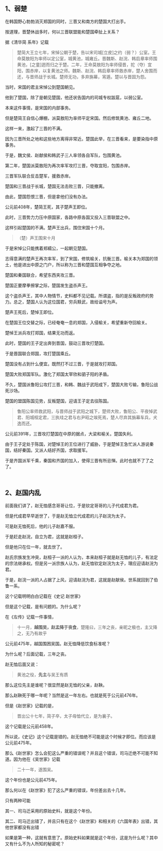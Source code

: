 <h2>1、弱楚</h2><p>在韩国野心勃勃消灭郑国的同时，三晋又和南方的楚国大打出手。</p><p>按道理，晋楚休战多时，何以三晋联盟能和楚国牵扯上关系？</p><p>据《清华简 系年》记载</p><blockquote>楚简大王立七年，宋悼公朝于楚，告以宋司城[立皮]之约（弱？）公室。王命莫敖阳为率师以定公室，城黄池，城雍丘。晋魏斯、赵浣、韩启章率师围黄池，[之童]迵而归之于楚。二年，王命莫敖阳为率师侵晋，拕（夺）宜阳，围赤岸，以复黄池之师。魏斯、赵浣、韩启章率师救赤岸，楚人舍围而还，与晋师战于长城。楚师无功，多弃旃幕，宵遁。楚以与晋固为怨。 </blockquote><p>当时，宋国的君主宋悼公到楚国朝见。</p><p>他到了楚国，除了是朝见楚国，他还状告国内的司城专权跋扈，以弱公室。</p><p>本来这件事情，是宋国的内部事务。</p><p>但是楚简王自信心爆棚，派莫敖阳为率师平定宋国。然后修筑黄池、雍丘二地。</p><p>这样一来，激起了三晋的不满。</p><p>因为三晋所处之地和这些地方离得非常近。楚国此举，在三晋看来，是要染指中原事务。</p><p>于是，魏文侯、赵献侯和韩武子三人率领各自军队，包围黄池。</p><p>第二年，楚国派莫敖阳为再次率军攻打三晋，夺取宜阳，包围赤岸。</p><p>三晋军队联合反击楚军，援救赤岸。</p><p>楚国和三晋战于长城，楚国无法击败三晋，只能撤离。</p><p>由此，楚国怨恨三晋，但是拿他们没有办法。</p><p>公元前408年，楚简王死，其子楚声王即位。</p><p>此时，三晋势力力压中原国家，各路中原各国又投入三晋联盟之中。</p><p>这样引起楚国的不满。楚声王出兵，围住宋国十个月。</p><blockquote>（楚）声王围宋十月</blockquote><p>于是宋悼公只能携着郑繻公，一起朝见楚国。</p><p>志得意满的楚声王再次率军，到了宋国，修筑榆关，抗衡三晋。榆关本为郑国的领土，他是进出中原之门户，所以称为三晋和楚国互相争夺之地。</p><p>楚国和秦国联合，希望东西夹攻三晋。</p><p>楚国正要摩拳擦掌之际，楚国发生盗杀声王。</p><p>这个盗杀声王，其中人物情节，史料都不见记载。所谓盗，指的是反叛政府的势力。总之，楚国人认为这位国君，穷兵黩武，故给谥号为声。</p><p>楚声王死后，楚悼王即位。</p><p>在楚国王位交替之际，已经奄奄一息的郑国，入侵榆关，希望重新夺回榆关。</p><p>楚悼王派兵攻打郑国，结果无功而返。</p><p>此时，楚国的王子定出奔到晋国，鼓动三晋攻打楚国。</p><p>于是晋国联合郑国，攻打楚国乘丘。</p><p>楚国没有占到什么便宜。既然打不过三晋，于是就攻打郑国。</p><p>楚国大败郑国军队。激化了郑国太宰欣和驷子阳的矛盾。</p><p>不久，楚国派鲁阳公攻打三晋，和韩、魏战于武阳成下，楚国大败亏输，鲁阳公战死沙场。</p><p>楚国的盟国陈国见势，反叛楚国，迎请王子定去往陈国。</p><blockquote>鲁阳公率师救武阳，与晋师战于武阳之城下，楚师大败，鲁阳公、平夜悼武君、阳城桓定君，三执珪之君与右尹昭之竢死焉，楚人尽弃其旃幕车兵，犬逸而还。</blockquote><p>公元前391年，三晋攻打楚国在中原的据点，大梁和榆关。楚国失利。</p><p>由于王子定处于陈国，对楚悼王的王位进行了威胁，于是楚悼王急忙派人游说秦国，结好秦国。又派人结好齐国，求取援军。</p><p>于是齐国派军千乘，秦国和齐国的加入，使得三晋有所忌惮。此时也就不了了之了。</p><p class="ztext-empty-paragraph"><br/></p><h2>2、赵国内乱</h2><p>前面我们讲了，赵无恤感念哥哥让位，于是钦定哥哥的儿子代成君为君。</p><p>但是代成君早早逝世了，于是赵无恤立代成君的儿子赵浣为太子。</p><p>可是赵无恤死后，他的儿子赵嘉不服。</p><p>于是赶走赵浣，自立为君，这就是赵桓子。</p><p>但是他只在位一年，就去世了。</p><p>赵氏宗族发生冲突，赵桓子一派的人认为，本来赵桓子就是赵无恤的儿子，有法定的宗法继承权。但是另一派宗族人认为，赵无恤钦定赵浣为太子，理应迎请赵浣为君。</p><p>于是，赵浣一派的人占据了上风，迎请赵浣为君，这就是赵献侯。世系就回到了伯鲁一系。</p><p>这个记载明明白白记载在《史记 赵世家》</p><p>但是这个记载，是有问题的。为什么呢？</p><p>在《左传》记载一件事情，</p><blockquote>十一月，<b>越围吴，赵孟降于丧食</b>，楚隆曰，三年之丧，亲昵之极也，主又降之，无乃有故乎</blockquote><p>公元前475年，越国围困吴国。赵无恤降低饮食标准呢？</p><p>为什么呢？后面记载，三年之丧。</p><p>赵无恤后面又说：</p><blockquote>黄池之役，<b>先主</b>与吴王有质</blockquote><p>那么这位先主是谁呢？很显然是赵无恤的父亲，赵鞅。</p><p>那么赵鞅死于哪一年呢？当然是这一年左右。也就是死于公元前476年。</p><p>但是《赵世家》记载的是，</p><blockquote>晋出公十七年，简子卒，太子毋恤代立，是为襄子。</blockquote><p>这个记载是公元前458年。</p><p>所以说，《史记》这个记载是错的。赵无恤绝不可能是这个时候才即位。而应该是公元前475年。</p><p>那么《赵世家》怎么会犯这么严重的错误呢？并且这个错误，司马迁绝不可能不知道。因为他在《吴世家》记载</p><blockquote>二十一年，遂围吴。</blockquote><p>这个年份也是公元前475年。</p><p>那么何以在《赵世家》犯了这么严重的错误，年份差出去十几年。</p><p>只有两种可能</p><p>其一、司马迁采用的原始史料，就是这个年份。</p><p>其二、司马迁出错了，并且只有在这个《赵世家》和相关的《六国年表》出错，其他世家都没有出错</p><p>如果是第一种，这就有意思了。原始史料如果就是这个年份，这是为什么呢？其中又有什么不为人所知的秘密呢？</p><p></p><p></p>